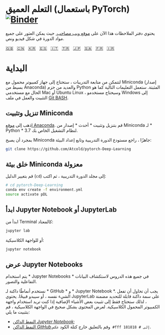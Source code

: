 <!-- Deep Learning (with PyTorch)
-->
# التعلم العميق (باستعمال PyTorch) [![Binder](https://mybinder.org/badge_logo.svg)](https://mybinder.org/v2/gh/Atcold/pytorch-Deep-Learning/master)

<!-- This notebook repository now has a [companion website](https://atcold.github.io/pytorch-Deep-Learning/), where all the course material can be found in video and textual format.
-->
يحتوي دفتر الملاحظات هذا الآن على [موقع ويب مصاحب](https://atcold.github.io/pytorch-Deep-Learning/es/), حيث يمكن العثور على جميع مواد الدورة في شكل فيديو ونص.


<!-- English - Mandarin - Korean - Spanish - Italian - Turkish - Japanese - Arabic - French - Farsi -->
[🇬🇧](https://github.com/Atcold/pytorch-Deep-Learning/blob/master/README.md) &nbsp; [🇨🇳](https://github.com/Atcold/pytorch-Deep-Learning/blob/master/docs/zh/README-ZH.md) &nbsp; [🇰🇷](https://github.com/Atcold/pytorch-Deep-Learning/blob/master/docs/ko/README-KO.md) &nbsp; [🇪🇸](https://github.com/Atcold/pytorch-Deep-Learning/blob/master/docs/es/README-ES.md) &nbsp; [🇮🇹](https://github.com/Atcold/pytorch-Deep-Learning/blob/master/docs/it/README-IT.md) &nbsp; [🇹🇷](https://github.com/Atcold/pytorch-Deep-Learning/blob/master/docs/tr/README-TR.md) &nbsp; [🇯🇵](https://github.com/Atcold/pytorch-Deep-Learning/blob/master/docs/ja/README-JA.md) &nbsp; [🇸🇦](https://github.com/Atcold/pytorch-Deep-Learning/blob/master/docs/ar/README-AR.md) &nbsp; [🇫🇷](https://github.com/Atcold/pytorch-Deep-Learning/blob/master/docs/fr/README-FR.md) &nbsp; [🇮🇷](https://github.com/Atcold/pytorch-Deep-Learning/blob/master/docs/fa/README-FA.md)

<!-- Getting started
-->
# البداية

<!-- To be able to follow the exercises, you are going to need a laptop with Miniconda (a minimal version of Anaconda) and several Python packages installed.
The following instruction would work as is for Mac or Ubuntu Linux users, Windows users would need to install and work in the [Git BASH](https://gitforwindows.org/) terminal.
-->
لتتمكن من متابعة التدريبات ، ستحتاج إلى جهاز كمبيوتر محمول مع Miniconda (إصدار بسيط من Anaconda) والعديد من حزم Python المثبتة.
ستعمل التعليمات التالية كما هو الحال مع مستخدمي Mac أو Ubuntu Linux ، وسيحتاج مستخدمو Windows إلى التثبيت والعمل في ملف [Git BASH](https://gitforwindows.org/).

<!-- Download and install Miniconda
-->
## تنزيل وتثبيت Miniconda

<!-- Please go to the [Anaconda website](https://conda.io/miniconda.html).
Download and install *the latest* Miniconda version for *Python* 3.7 for your operating system.
-->
إذهب إلى [موقع Anaconda](https://conda.io/miniconda.html).
قم بتنزيل وتثبيت * أحدث * إصدار من Miniconda لـ * Python * 3.7 لنظام التشغيل الخاص بك.

<!-- Once Miniconda is ready, checkout the course repository and proceed with setting up the environment:
-->
بمجرد أن يصبح Miniconda جاهزًا ، راجع مستودع الدورة التدريبية وتابع إعداد البيئة:

```bash
git clone https://github.com/Atcold/pytorch-Deep-Learning
```

<!-- Create isolated Miniconda environment
-->
## خلق بيئة Miniconda معزولة

<!-- Change directory (`cd`) into the course folder, then type:
-->
قم بتغيير الدليل (`cd`) إلى مجلد الدورة التدريبية ، ثم اكتب:

```bash
# cd pytorch-Deep-Learning
conda env create -f environment.yml
source activate pDL
```

<!-- Start Jupyter Notebook or JupyterLab
-->
## ابدأ Jupyter Notebook أو JupyterLab

<!-- Start from terminal as usual:
-->
ابدأ من Terminal كالمعتاد:

```bash
jupyter lab
```

<!-- Or, for the classic interface:
-->
أو للواجهة الكلاسيكية:

```bash
jupyter notebook
```

<!-- Notebooks visualisation
-->
## عرض Jupyter Notebooks

<!-- *Jupyter Notebooks* are used throughout these lectures for interactive data exploration and visualisation.
-->
يتم استخدام * Jupyter Notebooks * في جميع هذه الدروس لاستكشاف البيانات التفاعلية والتصور.

<!-- We use dark styles for both *GitHub* and *Jupyter Notebook*.
You should try to do the same, or they will look ugly.
JupyterLab has a built-in selectable dark theme, so you only need to install something if you want to use the classic notebook interface.
To see the content appropriately in the classic interface install the following:
-->
نستخدم أنماطًا داكنة لـ * GitHub * و * Jupyter Notebook *.
يجب أن تحاول أن تفعل الشيء نفسه ، أو سيبدو قبيحًا.
يحتوي JupyterLab على سمة داكنة قابلة للتحديد مضمنة ، لذلك ستحتاج فقط إلى تثبيت بعض الأشياء الإضافية إذا كنت تريد استخدام واجهة الكمبيوتر المحمول الكلاسيكية.
لعرض المحتوى بشكل صحيح في الواجهة الكلاسيكية ، قم بتثبيت ما يلي:

<!--  - [*Jupyter Notebook* dark theme](https://userstyles.org/styles/153443/jupyter-notebook-dark);
 - [*GitHub* dark theme](https://userstyles.org/styles/37035/github-dark) and comment out the `invert #fff to #181818` code block.
-->
 - [النمط الداكن *Jupyter Notebook*](https://userstyles.org/styles/153443/jupyter-notebook-dark);
 - [النمط الداكن *GitHub*](https://userstyles.org/styles/37035/github-dark) وقم بالتعليق خارج كتلة الكود `عكس #fff إلى # 181818`.
